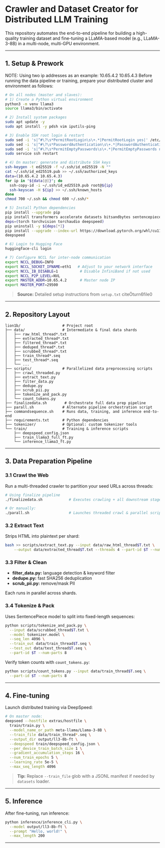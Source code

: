 # Crawler and Dataset Creator for Distributed LLM Training

This repository automates the end-to-end pipeline for building a high-quality training dataset and fine-tuning a LLaMA-based model (e.g., LLaMA-3-8B) in a multi-node, multi-GPU environment.

---

## 1. Setup & Prework

NOTE: Using two ip addresses as an example: 10.65.4.2 10.65.4.3 
Before running the data pipeline or training, prepare your distributed cluster and environment as follows:

```bash
# On all nodes (master and slaves):
# 1) Create a Python virtual environment
python3 -m venv llama3
source llama3/bin/activate

# 2) Install system packages
sudo apt update -y
sudo apt install -y pdsh vim iputils-ping

# 3) Enable SSH root login & restart
sudo sed -i 's|^#\?\s*PermitRootLogin\s\+.*|PermitRootLogin yes|' /etc/ssh/sshd_config
sudo sed -i 's|^#\?\s*PasswordAuthentication\s\+.*|PasswordAuthentication yes|' /etc/ssh/sshd_config
sudo sed -i 's|^#\?\s*PermitEmptyPasswords\s\+.*|PermitEmptyPasswords no|' /etc/ssh/sshd_config
sudo service ssh restart

# 4) On master: generate and distribute SSH keys
ssh-keygen -t ed25519 -f ~/.ssh/id_ed25519 -N ""
cat ~/.ssh/id_ed25519.pub >> ~/.ssh/authorized_keys
data=(10.65.4.2 10.65.4.3)
for ip in "${data[@]}"; do
  ssh-copy-id -i ~/.ssh/id_ed25519.pub root@${ip}
  ssh-keyscan -H ${ip} >> ~/.ssh/known_hosts
done
chmod 700 ~/.ssh && chmod 600 ~/.ssh/*

# 5) Install Python dependencies
pip install --upgrade pip
pip install transformers accelerate datasets bitsandbytes sentencepiece protobuf huggingface-hub
deps=(torch torchvision torchaudio deepspeed)
pip uninstall -y ${deps[*]}
pip install --upgrade --index-url https://download.pytorch.org/whl/cu118 torch torchvision torchaudio
deepspeed

# 6) Login to Hugging Face
huggingface-cli login

# 7) Configure NCCL for inter-node communication
export NCCL_DEBUG=INFO
export NCCL_SOCKET_IFNAME=eth1   # Adjust to your network interface
export NCCL_IB_DISABLE=1          # Disable InfiniBand if not used
export NCCL_P2P_LEVEL=NVL
export MASTER_ADDR=10.65.4.2      # Master node IP
export MASTER_PORT=29500
```

> **Source:** Detailed setup instructions from `setup.txt` citeturn6file0

---

## 2. Repository Layout

```text
lion1b/                   # Project root
├── data/                 # Intermediate & final data shards
│   ├── raw_html_thread*.txt
│   ├── extracted_thread*.txt
│   ├── filtered_thread*.txt
│   ├── deduped_thread*.txt
│   ├── scrubbed_thread*.txt
│   ├── train_thread*.seq
│   ├── test_thread*.seq
│   └── ...
├── scripts/              # Parallelized data preprocessing scripts
│   ├── crawl_threaded.py
│   ├── extract_text.py
│   ├── filter_data.py
│   ├── dedupe.py
│   ├── scrub_pii.py
│   ├── tokenize_and_pack.py
│   └── count_tokens.py
├── finalizedata.sh        # Orchestrate full data prep pipeline
├── parall.sh             # Alternate pipeline orchestration script
├── commandsequence.sh    # Runs data, training, and inference end-to-end
├── requirements.txt      # Python dependencies
├── tokenizer/            # Optional: custom tokenizer tools
└── train/                # Training & inference scripts
    ├── deepspeed_config.json
    ├── train_llama3_full_ft.py
    └── inference_llama3_ft.py
```

---

## 3. Data Preparation Pipeline

### 3.1 Crawl the Web

Run a multi-threaded crawler to partition your seed URLs across threads:

```bash
# Using finalize pipeline
./finalizedata.sh            # Executes crawling + all downstream stages

# Or manually:
./parall.sh                  # Launches threaded crawl & parallel scripts
```

### 3.2 Extract Text

Strips HTML into plaintext per shard:

```bash
bash >> scripts/extract_text.py --input data/raw_html_thread$T.txt \
    --output data/extracted_thread$T.txt --threads 4 --part-id $T --num-parts 8
```

### 3.3 Filter & Clean

* **filter\_data.py:** language detection & keyword filter
* **dedupe.py:** fast SHA256 deduplication
* **scrub\_pii.py:** remove/mask PII

Each runs in parallel across shards.

### 3.4 Tokenize & Pack

Uses SentencePiece model to split into fixed-length sequences:

```bash
python scripts/tokenize_and_pack.py \
  --input data/scrubbed_thread$T.txt \
  --model tokenizer.model \
  --seq_len 4096 \
  --train_out data/train_thread$T.seq \
  --test_out data/test_thread$T.seq \
  --part-id $T --num-parts 8
```

Verify token counts with `count_tokens.py`:

```bash
python scripts/count_tokens.py --input data/train_thread$T.seq \
  --part-id $T --num-parts 8
```

---

## 4. Fine-tuning

Launch distributed training via DeepSpeed:

```bash
# On master node:
deepseed --hostfile extras/hostfile \
  train/train.py \
  --model_name_or_path meta-llama/Llama-3-8B \
  --train_file data/train_thread*.seq \
  --output_dir output/ll3-8b-ft \
  --deepspeed train/deepspeed_config.json \
  --per_device_train_batch_size 1 \
  --gradient_accumulation_steps 16 \
  --num_train_epochs 5 \
  --learning_rate 5e-5 \
  --max_seq_length 4096
```

> **Tip:** Replace `--train_file` glob with a JSONL manifest if needed by `datasets` loader.

---

## 5. Inference

After fine-tuning, run inference:

```bash
python inference/inference_cli.py \
  --model output/ll3-8b-ft \
  --prompt "Hello, world!" \
  --max_length 200
```

---
